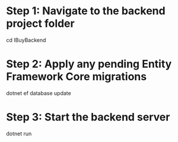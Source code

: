 # Step 1: Navigate to the backend project folder
cd IBuyBackend

# Step 2: Apply any pending Entity Framework Core migrations
dotnet ef database update

# Step 3: Start the backend server
dotnet run
